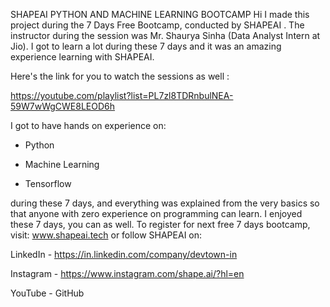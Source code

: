SHAPEAI PYTHON AND MACHINE LEARNING BOOTCAMP
Hi I made this project during the 7 Days Free Bootcamp, conducted by SHAPEAI . The instructor during the session was Mr. Shaurya Sinha (Data Analyst Intern at Jio). I got to learn a lot during these 7 days and it was an amazing experience learning with SHAPEAI.

Here's the link for you to watch the sessions as well :

https://youtube.com/playlist?list=PL7zl8TDRnbulNEA-59W7wWgCWE8LEOD6h


I got to have hands on experience on:

- Python

- Machine Learning
- Tensorflow

during these 7 days, and everything was explained from the very basics so that anyone with zero experience on programming can learn. I enjoyed these 7 days, you can as well. To register for next free 7 days bootcamp, visit: www.shapeai.tech or follow SHAPEAI on:

LinkedIn - https://in.linkedin.com/company/devtown-in

Instagram - https://www.instagram.com/shape.ai/?hl=en

YouTube - 
GitHub
